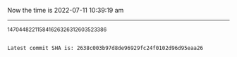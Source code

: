 Now the time is 2022-07-11 10:39:19 am

---

<small>147044822115841626326312603523386</small>

```txt

Latest commit SHA is: 2638c003b97d8de96929fc24f0102d96d95eaa26
```
